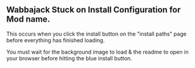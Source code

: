 ## Wabbajack Stuck on Install Configuration for Mod name.

This occurs when you click the install button on the "install paths" page before everything has finished loading.

You must wait for the background image to load & the readme to open in your browser before hitting the blue install button.
